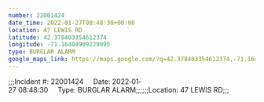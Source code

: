 ```yaml
---
number: 22001424
date_time: 2022-01-27T08:48:30+00:00
location: 47 LEWIS RD
latitude: 42.378403354612374
longitude: -71.16404909229095
type: BURGLAR ALARM
google_maps_link: https://maps.google.com/?q=42.378403354612374,-71.16404909229095
---
```


;;;Incident #: 22001424     Date: 2022‐01‐27 08:48:30     Type: BURGLAR ALARM;;;;;;Location: 47 LEWIS RD;;;
